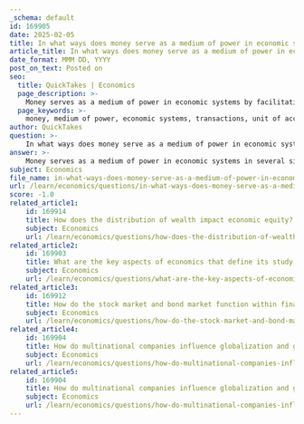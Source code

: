 ```yaml
---
_schema: default
id: 169905
date: 2025-02-05
title: In what ways does money serve as a medium of power in economic systems?
article_title: In what ways does money serve as a medium of power in economic systems?
date_format: MMM DD, YYYY
post_on_text: Posted on
seo:
  title: QuickTakes | Economics
  page_description: >-
    Money serves as a medium of power in economic systems by facilitating transactions, acting as a unit of account, storing value, and influencing economic and political decisions.
  page_keywords: >-
    money, medium of power, economic systems, transactions, unit of account, store of value, standard of deferred payment, economic influence, governments, banks, globalization, multinational companies, economic power dynamics, social influence, political influence
author: QuickTakes
question: >-
    In what ways does money serve as a medium of power in economic systems?
answer: >-
    Money serves as a medium of power in economic systems in several significant ways:\n\n1. **Facilitating Transactions**: Money acts as a medium of exchange, allowing individuals and businesses to trade goods and services efficiently. This ability to facilitate transactions empowers those who control or possess money, as they can influence market dynamics and access resources that may not be available to others.\n\n2. **Unit of Account**: Money provides a common measure for valuing goods and services, which simplifies the process of comparison and decision-making. This standardization allows individuals and businesses to assess their economic standing and make informed choices, thereby enhancing their economic power.\n\n3. **Store of Value**: Money retains value over time, enabling individuals to save and invest. Those with substantial savings or investments can leverage their financial resources to exert influence, whether through purchasing power, investment in businesses, or political contributions.\n\n4. **Standard of Deferred Payment**: Money allows for the settlement of debts and obligations over time. This capability can create power dynamics where creditors hold influence over debtors, impacting their financial freedom and decision-making.\n\n5. **Economic Influence of Governments and Banks**: Governments and central banks wield significant power through their control of money supply and monetary policy. For instance, the ability to impose tariffs, as mentioned in the gathered information, can strengthen a nation's economic position while weakening others. This demonstrates how money can be used strategically to exert power on a global scale.\n\n6. **Globalization and Multinational Companies**: In a globalized economy, money enables multinational companies to operate across borders, influencing local economies and labor markets. The financial resources of these companies can lead to significant economic power, affecting employment, production, and consumption patterns in various regions.\n\n7. **Economic Power Dynamics**: The relationship between money and economic power is evident in the shifting dynamics of global trade and investment. Countries with greater financial resources can negotiate better trade agreements, impose tariffs, and influence international economic policies, thereby enhancing their global standing.\n\n8. **Social and Political Influence**: Money can also translate into social and political power. Wealthy individuals and corporations often have the means to influence political decisions through lobbying, campaign contributions, and media control, shaping policies that align with their interests.\n\nIn summary, money is not just a tool for economic transactions; it is a powerful medium that shapes relationships, influences decisions, and determines the balance of power within and between economic systems.
subject: Economics
file_name: in-what-ways-does-money-serve-as-a-medium-of-power-in-economic-systems.md
url: /learn/economics/questions/in-what-ways-does-money-serve-as-a-medium-of-power-in-economic-systems
score: -1.0
related_article1:
    id: 169914
    title: How does the distribution of wealth impact economic equity?
    subject: Economics
    url: /learn/economics/questions/how-does-the-distribution-of-wealth-impact-economic-equity
related_article2:
    id: 169903
    title: What are the key aspects of economics that define its study and application?
    subject: Economics
    url: /learn/economics/questions/what-are-the-key-aspects-of-economics-that-define-its-study-and-application
related_article3:
    id: 169912
    title: How do the stock market and bond market function within financial markets?
    subject: Economics
    url: /learn/economics/questions/how-do-the-stock-market-and-bond-market-function-within-financial-markets
related_article4:
    id: 169904
    title: How do multinational companies influence globalization and global markets?
    subject: Economics
    url: /learn/economics/questions/how-do-multinational-companies-influence-globalization-and-global-markets
related_article5:
    id: 169904
    title: How do multinational companies influence globalization and global markets?
    subject: Economics
    url: /learn/economics/questions/how-do-multinational-companies-influence-globalization-and-global-markets
---
```


&nbsp;